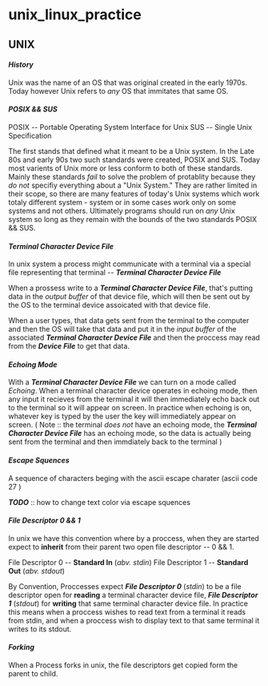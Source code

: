 # unix_linux_practice

## **UNIX**

#### _History_

Unix was the name of an OS that was original created in the early 1970s. Today however Unix refers to _any_ OS that immitates that same OS.

#### _POSIX && SUS_

POSIX -- Portable Operating System Interface for Unix
SUS -- Single Unix Specification

The first stands that defined what it meant to be a Unix system. In the Late 80s and early 90s two such standards were created, POSIX and SUS. Today most varients of Unix more or less conform to both of these standards. Mainly these standards _fail_ to solve the problem of protablity because they _do not_ specifiy everything about a "Unix System." They are rather limited in their scope, so there are many features of today's Unix systems which work totaly different system - system or in some cases work only on some systems and not others. Ultimately programs should run on _any_ Unix system so long as they remain with the bounds of the two standards POSIX && SUS.

#### _Terminal Character Device File_

In unix system a process might communicate with a terminal via a special file representing that terminal -- _**Terminal Character Device File**_


When a prossess write to a _**Terminal Character Device File**_, that's putting data in the _output buffer_ of that device file, which will then be sent out by the OS to the terminal device assoicated with that device file.

When a user types, that data gets sent from the terminal to the computer and then the OS will take that data and put it in the _input buffer_ of the associated _**Terminal Character Device File**_ and then the proccess may read from the _**Device File**_ to get that data.

#### _Echoing Mode_

With a _**Terminal Character Device File**_ we can turn on a mode called _Echoing_. When a terminal character device operates in echoing mode, then any input it recieves from the terminal it will then immediately echo back out to the terminal so it will appear on screen. In practice when echoing is on, whatever key is typed by the user the key will immediately appear on screen. ( Note :: the terminal _does not_ have an echoing mode, the _**Terminal Character Device File**_ has an echoing mode, so the data is actually being sent from the terminal and then immdiately back to the terminal )

#### _Escape Squences_

A sequence of characters beging with the ascii escape charater (ascii code 27 ) 

_**TODO**_ :: how to change text color via escape squences

#### _File Descriptor 0 && 1_

In unix we have this convention where by a proccess, when they are started expect to **inherit** from their parent two open file descriptor -- 0 && 1.

File Descriptor 0 -- **Standard In** (_abv. stdin_)
File Descriptor 1 -- **Standard Out** (_abv. stdout_)

By Convention, Proccesses expect _**File Descriptor 0**_ (_stdin_) to be a file descriptor open for **reading** a terminal character device file, _**File Descriptor 1**_ (_stdout_) for **writing** that same terminal character device file. In practice this means when a proccess wishes to read text from a terminal it reads from stdin, and when a proccess wish to display text to that same terminal it writes to its stdout.

 #### _Forking_

 When a Process forks in unix, the file descriptors get copied form the parent to child.
